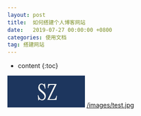 ```yaml
---
layout: post
title:  如何搭建个人博客网站
date:   2019-07-27 00:00:00 +0800
categories: 使用文档
tag: 搭建网站
---
```



* content
{:toc}

![/images/test.jpg](/images/test.jpg)
[/images/test.jpg](/images/test.jpg)
### 